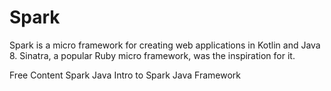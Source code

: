 # Spark

Spark is a micro framework for creating web applications in Kotlin and Java 8. Sinatra, a popular Ruby micro framework, was the inspiration for it.

<ResourceGroupTitle>Free Content</ResourceGroupTitle>
<BadgeLink colorScheme='blue' badgeText='Official Site' href='https://sparkjava.com/'>Spark Java</BadgeLink>
<BadgeLink colorScheme='yellow' badgeText='Read' href='https://www.baeldung.com/spark-framework-rest-api'>Intro to Spark Java Framework</BadgeLink>

